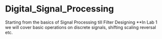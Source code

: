 # Digital_Signal_Processing
 Starting from the basics of Signal Processing till Filter Designing
 **In Lab 1 we will cover basic operations on discrete signals, shifting scaling reversal etc.
